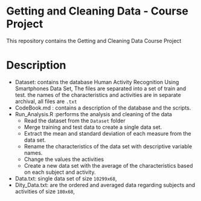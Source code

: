 # Getting and Cleaning Data - Course Project

This repository contains the Getting and Cleaning Data Course Project

# Description 
- Dataset: contains the database Human Activity Recognition Using Smartphones Data Set, The files are separated into a set of train and test. 
the names of the characteristics and activities are in separate archival, all files are <code>.txt</code>
- CodeBook.md : contains a description of the database and the scripts.
- Run_Analysis.R :performs the analysis and cleaning of the data
  - Read the dataset from the <code>Dataset</code> folder
  - Merge training and test data to create a single data set.
  - Extract the mean and standard deviation of each measure from the data set.
  - Rename the characteristics of the data set with descriptive variable names.
  - Change the values the activities
  - Create a new data set with the average of the characteristics based on each subject and activity.
- Data.txt: single data set of size <code>10299x68</code>, 
- Dity_Data.txt: are the ordered and averaged data regarding subjects and activities of size <code>180x68</code>, 
